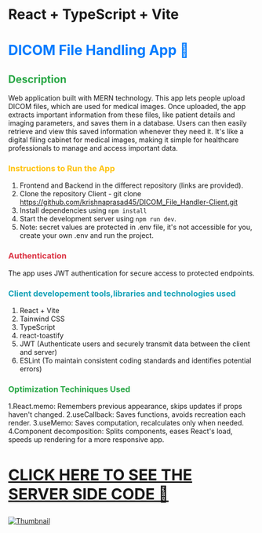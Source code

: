 # React + TypeScript + Vite

# <span style="color:#007bff;">DICOM File Handling App 🌟</span>

## <span style="color:#28a745;">Description</span>
Web application built with MERN technology. This app lets people upload DICOM files, which are used for medical images. Once uploaded, the app extracts important information from these files, like patient details and imaging parameters, and saves them in a database. Users can then easily retrieve and view this saved information whenever they need it. It's like a digital filing cabinet for medical images, making it simple for healthcare professionals to manage and access important data.
### <span style="color:#ffc107;">Instructions to Run the App</span>
1. Frontend and Backend in the differect repository (links are provided).
2. Clone the repository Client - git clone https://github.com/krishnaprasad45/DICOM_File_Handler-Client.git
3. Install dependencies using `npm install`
4. Start the development server using `npm run dev`.
5. Note: secret values are protected in .env file, it's not accessible for you, create your own .env and run the project.

### <span style="color:#dc3545;">Authentication</span>
The app uses JWT authentication for secure access to protected endpoints.

### <span style="color:#17a2b8;"> Client developement tools,libraries and technologies used</span>
1. React + Vite 
2. Tainwind CSS
3. TypeScript
4. react-toastify
5. JWT (Authenticate users and securely transmit data between the client and server)
6. ESLint (To maintain consistent coding standards and identifies potential errors)

### <span style="color:#28a745;">Optimization Techiniques Used</span>
1.React.memo: Remembers previous appearance, skips updates if props haven't changed.
2.useCallback: Saves functions, avoids recreation each render.
3.useMemo: Saves computation, recalculates only when needed.
4.Component decomposition: Splits components, eases React's load, speeds up rendering for a more responsive app.

<a href="https://github.com/krishnaprasad45/DICOM_File_Handler-Server"><h2>CLICK HERE TO SEE THE SERVER SIDE CODE 🌟</h2></a>
---

[![Thumbnail](https://drive.google.com/uc?export=view&id=1yhOjVh1TkN3pu1f5-N6OXXJlqBXKAVtG)](https://drive.google.com/file/d/1ATUjrt2762PaMdyxfLyz6zc1XfcNVztJ/view?usp=drive_link)
